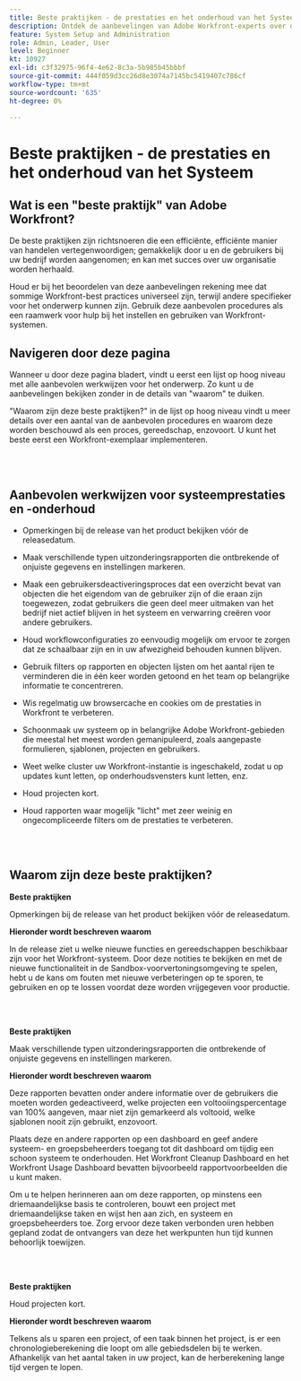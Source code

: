 ```yaml
---
title: Beste praktijken - de prestaties en het onderhoud van het Systeem
description: Ontdek de aanbevelingen van Adobe Workfront-experts over de prestaties en het onderhoud van Workfront-systemen.
feature: System Setup and Administration
role: Admin, Leader, User
level: Beginner
kt: 10927
exl-id: c3f32975-96f4-4e62-8c3a-5b985b45bbbf
source-git-commit: 444f059d3cc26d8e3074a7145bc5419407c786cf
workflow-type: tm+mt
source-wordcount: '635'
ht-degree: 0%

---
```


# Beste praktijken - de prestaties en het onderhoud van het Systeem

## Wat is een &quot;beste praktijk&quot; van Adobe Workfront?

De beste praktijken zijn richtsnoeren die een efficiënte, efficiënte manier van handelen vertegenwoordigen; gemakkelijk door u en de gebruikers bij uw bedrijf worden aangenomen; en kan met succes over uw organisatie worden herhaald.

Houd er bij het beoordelen van deze aanbevelingen rekening mee dat sommige Workfront-best practices universeel zijn, terwijl andere specifieker voor het onderwerp kunnen zijn. Gebruik deze aanbevolen procedures als een raamwerk voor hulp bij het instellen en gebruiken van Workfront-systemen.

## Navigeren door deze pagina

Wanneer u door deze pagina bladert, vindt u eerst een lijst op hoog niveau met alle aanbevolen werkwijzen voor het onderwerp. Zo kunt u de aanbevelingen bekijken zonder in de details van &quot;waarom&quot; te duiken.

&quot;Waarom zijn deze beste praktijken?&quot; in de lijst op hoog niveau vindt u meer details over een aantal van de aanbevolen procedures en waarom deze worden beschouwd als een proces, gereedschap, enzovoort. U kunt het beste eerst een Workfront-exemplaar implementeren.

</br>
</br>

## Aanbevolen werkwijzen voor systeemprestaties en -onderhoud

* Opmerkingen bij de release van het product bekijken vóór de releasedatum.

* Maak verschillende typen uitzonderingsrapporten die ontbrekende of onjuiste gegevens en instellingen markeren.

* Maak een gebruikersdeactiveringsproces dat een overzicht bevat van objecten die het eigendom van de gebruiker zijn of die eraan zijn toegewezen, zodat gebruikers die geen deel meer uitmaken van het bedrijf niet actief blijven in het systeem en verwarring creëren voor andere gebruikers.

* Houd workflowconfiguraties zo eenvoudig mogelijk om ervoor te zorgen dat ze schaalbaar zijn en in uw afwezigheid behouden kunnen blijven.

* Gebruik filters op rapporten en objecten lijsten om het aantal rijen te verminderen die in één keer worden getoond en het team op belangrijke informatie te concentreren.

* Wis regelmatig uw browsercache en cookies om de prestaties in Workfront te verbeteren.

* Schoonmaak uw systeem op in belangrijke Adobe Workfront-gebieden die meestal het meest worden gemanipuleerd, zoals aangepaste formulieren, sjablonen, projecten en gebruikers.

* Weet welke cluster uw Workfront-instantie is ingeschakeld, zodat u op updates kunt letten, op onderhoudsvensters kunt letten, enz.

* Houd projecten kort.

* Houd rapporten waar mogelijk &quot;licht&quot; met zeer weinig en ongecompliceerde filters om de prestaties te verbeteren.

</br>
</br>

## Waarom zijn deze beste praktijken?

**Beste praktijken**

Opmerkingen bij de release van het product bekijken vóór de releasedatum.



**Hieronder wordt beschreven waarom**

In de release ziet u welke nieuwe functies en gereedschappen beschikbaar zijn voor het Workfront-systeem. Door deze notities te bekijken en met de nieuwe functionaliteit in de Sandbox-voorvertoningsomgeving te spelen, hebt u de kans om fouten met nieuwe verbeteringen op te sporen, te gebruiken en op te lossen voordat deze worden vrijgegeven voor productie.

</br>
</br>

**Beste praktijken**

Maak verschillende typen uitzonderingsrapporten die ontbrekende of onjuiste gegevens en instellingen markeren.



**Hieronder wordt beschreven waarom**

Deze rapporten bevatten onder andere informatie over de gebruikers die moeten worden gedeactiveerd, welke projecten een voltooiingspercentage van 100% aangeven, maar niet zijn gemarkeerd als voltooid, welke sjablonen nooit zijn gebruikt, enzovoort.



Plaats deze en andere rapporten op een dashboard en geef andere systeem- en groepsbeheerders toegang tot dit dashboard om tijdig een schoon systeem te onderhouden. Het Workfront Cleanup Dashboard en het Workfront Usage Dashboard bevatten bijvoorbeeld rapportvoorbeelden die u kunt maken.



Om u te helpen herinneren aan om deze rapporten, op minstens een driemaandelijkse basis te controleren, bouwt een project met driemaandelijkse taken en wijst hen aan zich, en systeem en groepsbeheerders toe. Zorg ervoor deze taken verbonden uren hebben gepland zodat de ontvangers van deze het werkpunten hun tijd kunnen behoorlijk toewijzen.

</br>
</br>

**Beste praktijken**

Houd projecten kort.



**Hieronder wordt beschreven waarom**

Telkens als u sparen een project, of een taak binnen het project, is er een chronologieberekening die loopt om alle gebiedsdelen bij te werken. Afhankelijk van het aantal taken in uw project, kan de herberekening lange tijd vergen te lopen.
